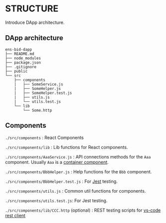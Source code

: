 # STRUCTURE

Introduce DApp architecture.

## DApp architecture
```
ens-bid-dapp
├── README.md
├── node_modules
├── package.json
├── .gitignore
├── public
└── src
    ├── components
    |   ├── SomeService.js
    |   ├── SomeHelper.js
    |   ├── SomeHelper.test.js
    |   ├── utils.js
    |   └── utils.test.js
    └── lib
        └── Some.http
```

## Components

`./src/components` : React Components

`./src/components/lib` : Lib functions for React components.

`./src/components/AaaService.js` : API connections methods for the `Aaa` component. Usually `Aaa` is a [container component](https://medium.com/@dan_abramov/smart-and-dumb-components-7ca2f9a7c7d0).

`./src/components/BbbHelper.js` : Help functions for the `Bbb` component.

`./src/components/BbbHelper.test.js` : For [Jest](https://facebook.github.io/jest/) testing.

`./src/components/utils.js` : Common util functions for components.

`./src/components/utils.test.js`: For Jest testing.

`./src/components/lib/CCC.http` (optional) : REST testing scripts for [vs-code rest client](https://github.com/Huachao/vscode-restclient)
